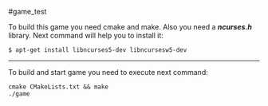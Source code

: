 #game_test

To build this game you need cmake and make.
Also you need a ___ncurses.h___ library. Next command will help you to install it:

`$ apt-get install libncurses5-dev libncursesw5-dev`

***

To build and start game you need to execute next command:

```
cmake CMakeLists.txt && make
./game
```
